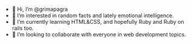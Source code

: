 - 👋 Hi, I’m @grimapagra
- 👀 I’m interested in random facts and lately emotional intelligence.
- 🌱 I’m currently learning HTML&CSS, and hopefully Ruby and Ruby on rails too.
- 💞️ I’m looking to collaborate with everyone in web development topics.

<!---
grimapagra/grimapagra is a ✨ special ✨ repository because its `README.md` (this file) appears on your GitHub profile.
You can click the Preview link to take a look at your changes.
--->
